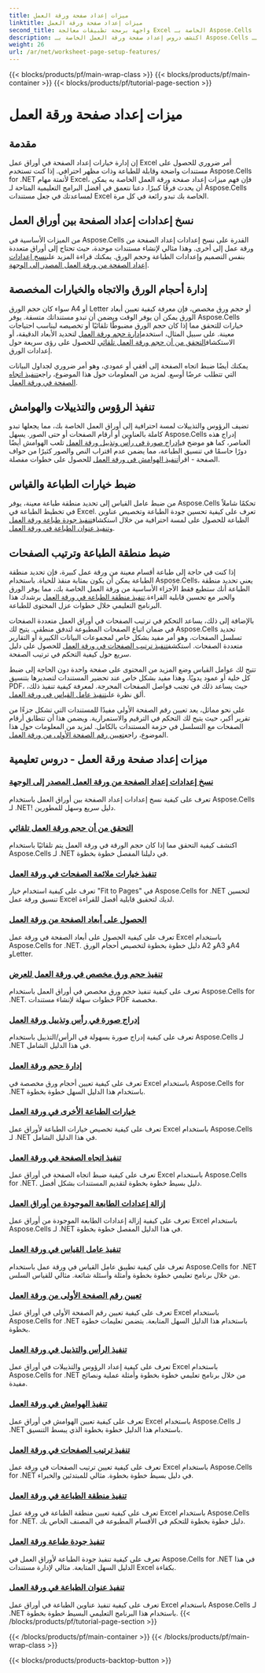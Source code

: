 ```yaml
---
title: ميزات إعداد صفحة ورقة العمل
linktitle: ميزات إعداد صفحة ورقة العمل
second_title: واجهة برمجة تطبيقات معالجة Excel الخاصة بـ Aspose.Cells .NET
description: اكتشف دروس إعداد صفحة ورقة العمل الخاصة بـ Aspose.Cells لـ .NET، بما في ذلك نسخ إعدادات الصفحة، وإدارة حجم الورق، وتعيين جودة الطباعة لأوراق عمل Excel.
weight: 26
url: /ar/net/worksheet-page-setup-features/
---
```


{{< blocks/products/pf/main-wrap-class >}}
{{< blocks/products/pf/main-container >}}
{{< blocks/products/pf/tutorial-page-section >}}

# ميزات إعداد صفحة ورقة العمل

## مقدمة

إن إدارة خيارات إعداد الصفحة في أوراق عمل Excel أمر ضروري للحصول على مستندات واضحة وقابلة للطباعة وذات مظهر احترافي. إذا كنت تستخدم Aspose.Cells for .NET لأتمتة مهام Excel، فإن فهم ميزات إعداد صفحة ورقة العمل الخاصة به يمكن أن يحدث فرقًا كبيرًا. دعنا نتعمق في أفضل البرامج التعليمية المتاحة لـ Aspose.Cells لمساعدتك في جعل مستندات Excel الخاصة بك تبدو رائعة في كل مرة.

## نسخ إعدادات إعداد الصفحة بين أوراق العمل

من الميزات الأساسية في Aspose.Cells القدرة على نسخ إعدادات إعداد الصفحة من ورقة عمل إلى أخرى. وهذا مثالي لإنشاء مستندات موحدة، حيث تحتاج إلى أوراق متعددة بنفس التصميم وإعدادات الطباعة وحجم الورق. يمكنك قراءة المزيد على[نسخ إعدادات إعداد الصفحة من ورقة العمل المصدر إلى الوجهة](./copy-page-setup-settings/).

## إدارة أحجام الورق والاتجاه والخيارات المخصصة
 سواء كان حجم الورق A4 أو Letter أو حجم ورق مخصص، فإن معرفة كيفية تعيين أبعاد الورق يمكن أن يوفر الوقت ويضمن أن تبدو مستنداتك متسقة. يوفر Aspose.Cells خيارات للتحقق مما إذا كان حجم الورق مضبوطًا تلقائيًا أو تخصيصه ليناسب احتياجات معينة. على سبيل المثال، استخدم[إدارة حجم ورقة العمل](./manage-paper-size/) لتحديد الأبعاد الدقيقة، أو الاستكشاف[التحقق من أن حجم ورقة العمل تلقائي](./check-automatic-paper-size/) للحصول على رؤى سريعة حول إعدادات الورق.

 يمكنك أيضًا ضبط اتجاه الصفحة إلى أفقي أو عمودي، وهو أمر ضروري لجداول البيانات التي تتطلب عرضًا أوسع. لمزيد من المعلومات حول هذا الموضوع، راجع[تنفيذ اتجاه الصفحة في ورقة العمل](./implement-page-orientation/).

## تنفيذ الرؤوس والتذييلات والهوامش
 تضيف الرؤوس والتذييلات لمسة احترافية إلى أوراق العمل الخاصة بك، مما يجعلها تبدو كاملة بالعناوين أو أرقام الصفحات أو حتى الصور. يسهل Aspose.Cells إدراج هذه العناصر، كما هو موضح في[إدراج صورة في رأس وتذييل ورقة العمل](./insert-image-in-header-footer/) تلعب الهوامش أيضًا دورًا حاسمًا في تنسيق الطباعة، مما يضمن عدم اقتراب النص والصور كثيرًا من حواف الصفحة - اقرأ[تنفيذ الهوامش في ورقة العمل](./implement-margins/) للحصول على خطوات مفصلة.

## ضبط خيارات الطباعة والقياس

 من ضبط عامل القياس إلى تحديد منطقة طباعة معينة، يوفر Aspose.Cells تحكمًا شاملاً في تخطيط الطباعة في Excel. تعرف على كيفية تحسين جودة الطباعة وتخصيص عناوين الطباعة للحصول على لمسة احترافية من خلال استكشاف[تنفيذ جودة طباعة ورقة العمل](./implement-print-quality/) و[تنفيذ عنوان الطباعة في ورقة العمل](./implement-print-title/).

## ضبط منطقة الطباعة وترتيب الصفحات

إذا كنت في حاجة إلى طباعة أقسام معينة من ورقة عمل كبيرة، فإن تحديد منطقة الطباعة يمكن أن يكون بمثابة منقذ للحياة. باستخدام Aspose.Cells، يعني تحديد منطقة الطباعة أنك ستطبع فقط الأجزاء الأساسية من ورقة العمل الخاصة بك، مما يوفر الورق والحبر مع تحسين قابلية القراءة.[تنفيذ منطقة الطباعة في ورقة العمل](./implement-print-area/) يرشدك هذا البرنامج التعليمي خلال خطوات عزل المحتوى للطباعة.

 بالإضافة إلى ذلك، يساعد التحكم في ترتيب الصفحات في أوراق العمل متعددة الصفحات في ضمان اتباع الصفحات المطبوعة لتدفق منطقي. يتيح لك Aspose.Cells تحديد تسلسل الصفحات، وهو أمر مفيد بشكل خاص لمجموعات البيانات الكبيرة أو التقارير متعددة الصفحات. استكشف[تنفيذ ترتيب الصفحات في ورقة العمل](./implement-page-order/) للحصول على دليل سريع حول كيفية التحكم في ترتيب الصفحة.

تتيح لك عوامل القياس وضع المزيد من المحتوى على صفحة واحدة دون الحاجة إلى ضبط كل خلية أو عمود يدويًا. وهذا مفيد بشكل خاص عند تحضير المستندات لتصديرها بتنسيق PDF، حيث يساعد ذلك في تجنب فواصل الصفحات المحرجة. لمعرفة كيفية تنفيذ ذلك، ألق نظرة على[تنفيذ عامل القياس في ورقة العمل](./implement-scaling-factor/).

 على نحو مماثل، يعد تعيين رقم الصفحة الأولى مفيدًا للمستندات التي تشكل جزءًا من تقرير أكبر، حيث يتيح لك التحكم في الترقيم والاستمرارية. ويضمن هذا أن تتطابق أرقام الصفحات مع التسلسل في حزمة المستندات بالكامل. لمزيد من المعلومات حول هذا الموضوع، راجع[تعيين رقم الصفحة الأولى من ورقة العمل](./set-first-page-number/).

## ميزات إعداد صفحة ورقة العمل - دروس تعليمية
### [نسخ إعدادات إعداد الصفحة من ورقة العمل المصدر إلى الوجهة](./copy-page-setup-settings/)
تعرف على كيفية نسخ إعدادات إعداد الصفحة بين أوراق العمل باستخدام Aspose.Cells لـ .NET! دليل سريع وسهل للمطورين.
### [التحقق من أن حجم ورقة العمل تلقائي](./check-automatic-paper-size/)
اكتشف كيفية التحقق مما إذا كان حجم الورقة في ورقة العمل يتم تلقائيًا باستخدام Aspose.Cells لـ .NET في دليلنا المفصل خطوة بخطوة.
### [تنفيذ خيارات ملائمة الصفحات في ورقة العمل](./implement-fit-to-pages-options/)
تعرف على كيفية استخدام خيار "Fit to Pages" في Aspose.Cells for .NET لتحسين تنسيق ورقة عمل Excel لديك لتحقيق قابلية أفضل للقراءة.
### [الحصول على أبعاد الصفحة من ورقة العمل](./get-page-dimensions/)
تعرف على كيفية الحصول على أبعاد الصفحة في ورقة عمل Excel باستخدام Aspose.Cells for .NET. دليل خطوة بخطوة لتخصيص أحجام الورق A2 وA3 وA4 وLetter.
### [تنفيذ حجم ورق مخصص في ورقة العمل للعرض](./implement-custom-paper-size-for-rendering/)
تعرف على كيفية تنفيذ حجم ورق مخصص في أوراق العمل باستخدام Aspose.Cells for .NET. خطوات سهلة لإنشاء مستندات PDF مخصصة.
### [إدراج صورة في رأس وتذييل ورقة العمل](./insert-image-in-header-footer/)
تعرف على كيفية إدراج صورة بسهولة في الرأس/التذييل باستخدام Aspose.Cells لـ .NET في هذا الدليل الشامل.
### [إدارة حجم ورقة العمل](./manage-paper-size/)
تعرف على كيفية تعيين أحجام ورق مخصصة في Excel باستخدام Aspose.Cells for .NET باستخدام هذا الدليل السهل خطوة بخطوة.
### [خيارات الطباعة الأخرى في ورقة العمل](./other-print-options/)
تعرف على كيفية تخصيص خيارات الطباعة لأوراق عمل Excel باستخدام Aspose.Cells لـ .NET في هذا الدليل الشامل.
### [تنفيذ اتجاه الصفحة في ورقة العمل](./implement-page-orientation/)
تعرف على كيفية ضبط اتجاه الصفحة في أوراق عمل Excel باستخدام Aspose.Cells for .NET. دليل بسيط خطوة بخطوة لتقديم المستندات بشكل أفضل.
### [إزالة إعدادات الطابعة الموجودة من أوراق العمل](./remove-existing-printer-settings/)
تعرف على كيفية إزالة إعدادات الطابعة الموجودة من أوراق عمل Excel باستخدام Aspose.Cells لـ .NET في هذا الدليل المفصل خطوة بخطوة.
### [تنفيذ عامل القياس في ورقة العمل](./implement-scaling-factor/)
تعرف على كيفية تطبيق عامل القياس في ورقة عمل باستخدام Aspose.Cells for .NET من خلال برنامج تعليمي خطوة بخطوة وأمثلة وأسئلة شائعة. مثالي للقياس السلس.
### [تعيين رقم الصفحة الأولى من ورقة العمل](./set-first-page-number/)
تعرف على كيفية تعيين رقم الصفحة الأولى في أوراق عمل Excel باستخدام Aspose.Cells for .NET باستخدام هذا الدليل السهل المتابعة. يتضمن تعليمات خطوة بخطوة.
### [تنفيذ الرأس والتذييل في ورقة العمل](./implement-header-and-footer/)
تعرف على كيفية إعداد الرؤوس والتذييلات في أوراق عمل Excel باستخدام Aspose.Cells for .NET من خلال برنامج تعليمي خطوة بخطوة وأمثلة عملية ونصائح مفيدة.
### [تنفيذ الهوامش في ورقة العمل](./implement-margins/)
تعرف على كيفية تعيين الهوامش في أوراق عمل Excel باستخدام Aspose.Cells لـ .NET باستخدام هذا الدليل خطوة بخطوة الذي يبسط التنسيق.
### [تنفيذ ترتيب الصفحات في ورقة العمل](./implement-page-order/)
تعرف على كيفية تعيين ترتيب الصفحات في ورقة عمل Excel باستخدام Aspose.Cells for .NET في دليل بسيط خطوة بخطوة. مثالي للمبتدئين والخبراء.
### [تنفيذ منطقة الطباعة في ورقة العمل](./implement-print-area/)
تعرف على كيفية تعيين منطقة الطباعة في ورقة عمل Excel باستخدام Aspose.Cells for .NET. دليل خطوة بخطوة للتحكم في الأقسام المطبوعة في المصنف الخاص بك.
### [تنفيذ جودة طباعة ورقة العمل](./implement-print-quality/)
تعرف على كيفية تنفيذ جودة الطباعة لأوراق العمل في Aspose.Cells for .NET في هذا الدليل السهل المتابعة. مثالي لإدارة مستندات Excel بكفاءة.
### [تنفيذ عنوان الطباعة في ورقة العمل](./implement-print-title/)
تعرف على كيفية تنفيذ عناوين الطباعة في أوراق عمل Excel باستخدام Aspose.Cells لـ .NET باستخدام هذا البرنامج التعليمي البسيط خطوة بخطوة.
{{< /blocks/products/pf/tutorial-page-section >}}

{{< /blocks/products/pf/main-container >}}
{{< /blocks/products/pf/main-wrap-class >}}

{{< blocks/products/products-backtop-button >}}
